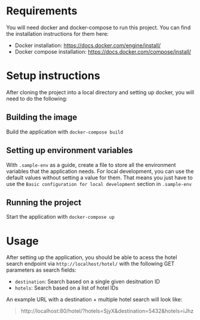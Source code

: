# Requirements
You will need docker and docker-compose to run this project. You can find the installation instructions for them here:

- Docker installation: https://docs.docker.com/engine/install/
- Docker compose installation: https://docs.docker.com/compose/install/

# Setup instructions
After cloning the project into a local directory and setting up docker, you will need to do the following:

## Building the image
Build the application with `docker-compose build`

## Setting up environment variables
With `.sample-env` as a guide, create a file to store all the environment variables that the application needs. For local development, you can use the default values without setting a value for them. That means you just have to use the `Basic configuration for local development` section in `.sample-env`

## Running the project
Start the application with `docker-compose up`

# Usage
After setting up the application, you should be able to acess the hotel search endpoint via `http://localhost/hotel/` with the following GET parameters as search fields:
- `destination`: Search based on a single given desitnation ID
- `hotels`: Search based on a list of hotel IDs

An example URL with a destination + multiple hotel search will look like:
>http://localhost:80/hotel/?hotels=SjyX&destination=5432&hotels=iJhz

